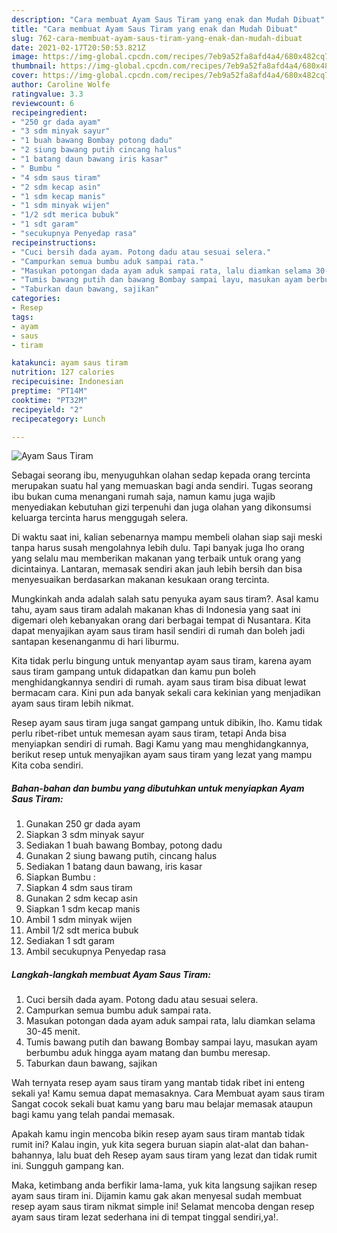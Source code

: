 ```yaml
---
description: "Cara membuat Ayam Saus Tiram yang enak dan Mudah Dibuat"
title: "Cara membuat Ayam Saus Tiram yang enak dan Mudah Dibuat"
slug: 762-cara-membuat-ayam-saus-tiram-yang-enak-dan-mudah-dibuat
date: 2021-02-17T20:50:53.821Z
image: https://img-global.cpcdn.com/recipes/7eb9a52fa8afd4a4/680x482cq70/ayam-saus-tiram-foto-resep-utama.jpg
thumbnail: https://img-global.cpcdn.com/recipes/7eb9a52fa8afd4a4/680x482cq70/ayam-saus-tiram-foto-resep-utama.jpg
cover: https://img-global.cpcdn.com/recipes/7eb9a52fa8afd4a4/680x482cq70/ayam-saus-tiram-foto-resep-utama.jpg
author: Caroline Wolfe
ratingvalue: 3.3
reviewcount: 6
recipeingredient:
- "250 gr dada ayam"
- "3 sdm minyak sayur"
- "1 buah bawang Bombay potong dadu"
- "2 siung bawang putih cincang halus"
- "1 batang daun bawang iris kasar"
- " Bumbu "
- "4 sdm saus tiram"
- "2 sdm kecap asin"
- "1 sdm kecap manis"
- "1 sdm minyak wijen"
- "1/2 sdt merica bubuk"
- "1 sdt garam"
- "secukupnya Penyedap rasa"
recipeinstructions:
- "Cuci bersih dada ayam. Potong dadu atau sesuai selera."
- "Campurkan semua bumbu aduk sampai rata."
- "Masukan potongan dada ayam aduk sampai rata, lalu diamkan selama 30-45 menit."
- "Tumis bawang putih dan bawang Bombay sampai layu, masukan ayam berbumbu aduk hingga ayam matang dan bumbu meresap."
- "Taburkan daun bawang, sajikan"
categories:
- Resep
tags:
- ayam
- saus
- tiram

katakunci: ayam saus tiram 
nutrition: 127 calories
recipecuisine: Indonesian
preptime: "PT14M"
cooktime: "PT32M"
recipeyield: "2"
recipecategory: Lunch

---
```



![Ayam Saus Tiram](https://img-global.cpcdn.com/recipes/7eb9a52fa8afd4a4/680x482cq70/ayam-saus-tiram-foto-resep-utama.jpg)

Sebagai seorang ibu, menyuguhkan olahan sedap kepada orang tercinta merupakan suatu hal yang memuaskan bagi anda sendiri. Tugas seorang ibu bukan cuma menangani rumah saja, namun kamu juga wajib menyediakan kebutuhan gizi terpenuhi dan juga olahan yang dikonsumsi keluarga tercinta harus menggugah selera.

Di waktu  saat ini, kalian sebenarnya mampu membeli olahan siap saji meski tanpa harus susah mengolahnya lebih dulu. Tapi banyak juga lho orang yang selalu mau memberikan makanan yang terbaik untuk orang yang dicintainya. Lantaran, memasak sendiri akan jauh lebih bersih dan bisa menyesuaikan berdasarkan makanan kesukaan orang tercinta. 



Mungkinkah anda adalah salah satu penyuka ayam saus tiram?. Asal kamu tahu, ayam saus tiram adalah makanan khas di Indonesia yang saat ini digemari oleh kebanyakan orang dari berbagai tempat di Nusantara. Kita dapat menyajikan ayam saus tiram hasil sendiri di rumah dan boleh jadi santapan kesenanganmu di hari liburmu.

Kita tidak perlu bingung untuk menyantap ayam saus tiram, karena ayam saus tiram gampang untuk didapatkan dan kamu pun boleh menghidangkannya sendiri di rumah. ayam saus tiram bisa dibuat lewat bermacam cara. Kini pun ada banyak sekali cara kekinian yang menjadikan ayam saus tiram lebih nikmat.

Resep ayam saus tiram juga sangat gampang untuk dibikin, lho. Kamu tidak perlu ribet-ribet untuk memesan ayam saus tiram, tetapi Anda bisa menyiapkan sendiri di rumah. Bagi Kamu yang mau menghidangkannya, berikut resep untuk menyajikan ayam saus tiram yang lezat yang mampu Kita coba sendiri.

<!--inarticleads1-->

##### Bahan-bahan dan bumbu yang dibutuhkan untuk menyiapkan Ayam Saus Tiram:

1. Gunakan 250 gr dada ayam
1. Siapkan 3 sdm minyak sayur
1. Sediakan 1 buah bawang Bombay, potong dadu
1. Gunakan 2 siung bawang putih, cincang halus
1. Sediakan 1 batang daun bawang, iris kasar
1. Siapkan  Bumbu :
1. Siapkan 4 sdm saus tiram
1. Gunakan 2 sdm kecap asin
1. Siapkan 1 sdm kecap manis
1. Ambil 1 sdm minyak wijen
1. Ambil 1/2 sdt merica bubuk
1. Sediakan 1 sdt garam
1. Ambil secukupnya Penyedap rasa




<!--inarticleads2-->

##### Langkah-langkah membuat Ayam Saus Tiram:

1. Cuci bersih dada ayam. Potong dadu atau sesuai selera.
1. Campurkan semua bumbu aduk sampai rata.
1. Masukan potongan dada ayam aduk sampai rata, lalu diamkan selama 30-45 menit.
1. Tumis bawang putih dan bawang Bombay sampai layu, masukan ayam berbumbu aduk hingga ayam matang dan bumbu meresap.
1. Taburkan daun bawang, sajikan




Wah ternyata resep ayam saus tiram yang mantab tidak ribet ini enteng sekali ya! Kamu semua dapat memasaknya. Cara Membuat ayam saus tiram Sangat cocok sekali buat kamu yang baru mau belajar memasak ataupun bagi kamu yang telah pandai memasak.

Apakah kamu ingin mencoba bikin resep ayam saus tiram mantab tidak rumit ini? Kalau ingin, yuk kita segera buruan siapin alat-alat dan bahan-bahannya, lalu buat deh Resep ayam saus tiram yang lezat dan tidak rumit ini. Sungguh gampang kan. 

Maka, ketimbang anda berfikir lama-lama, yuk kita langsung sajikan resep ayam saus tiram ini. Dijamin kamu gak akan menyesal sudah membuat resep ayam saus tiram nikmat simple ini! Selamat mencoba dengan resep ayam saus tiram lezat sederhana ini di tempat tinggal sendiri,ya!.

